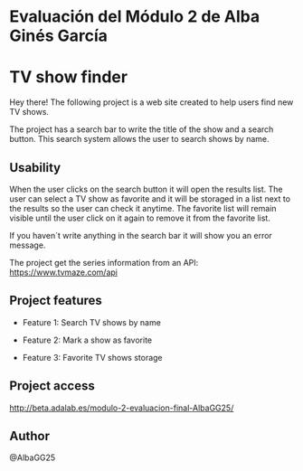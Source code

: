 
# Evaluación del Módulo 2 de Alba Ginés García

# TV show finder

Hey there!
The following project is a web site created to help users find new TV shows. 

The project has a search bar to write the title of the show and a search button. This search system allows the user to search shows by name. 

## Usability
When the user clicks on the search button it will open the results list. The user can select a TV show as favorite and it will be storaged in a list next to the results so the user can check it anytime. The favorite list will remain visible until the user click on it again to remove it from the favorite list.

If you haven´t write anything in the search bar it will show you an error message. 

The project get the series information from an API: 
<https://www.tvmaze.com/api>

## Project features

- Feature 1: Search TV shows by name

- Feature 2: Mark a show as favorite

- Feature 3: Favorite TV shows storage


## Project access 
http://beta.adalab.es/modulo-2-evaluacion-final-AlbaGG25/

## Author
@AlbaGG25

